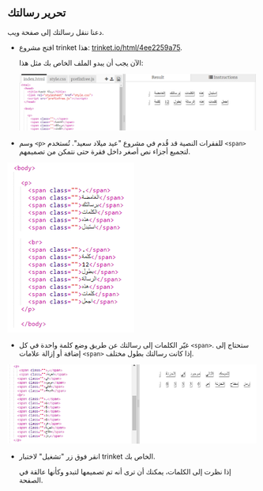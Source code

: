 ## تحرير رسالتك

دعنا ننقل رسالتك إلى صفحة ويب.

+ افتح مشروع trinket هذا: <a href="https://trinket.io/html/4ee2259a75" target="_blank">trinket.io/html/4ee2259a75</a>.
    
    الآن يجب أن يبدو الملف الخاص بك مثل هذا:
    
    ![لقطة الشاشة](images/letter-starter.png)

+ وسم `<p>` للفقرات النصية قد قُدم في مشروع "عيد ميلاد سعيد". تُستخدم `<span>` لتجميع أجزاء نص أصغر داخل فقرة حتى نتمكن من تصميمهم.

![لقطة شاشة](images/letter-placeholder.png)

+ غيّر الكلمات إلى رسالتك عن طريق وضع كلمة واحدة في كل `<span>`. ستحتاج إلى إضافة أو إزالة علامات `<span>` إذا كانت رسالتك بطول مختلف. 

![لقطة شاشة](images/letter-message.png)

+ انقر فوق زر "تشغيل" لاختبار trinket الخاص بك.
    
    إذا نظرت إلى الكلمات، يمكنك أن ترى أنه تم تصميمها لتبدو وكأنها عالقة في الصفحة.